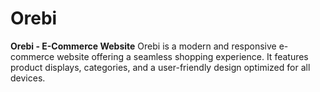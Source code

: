 # Orebi
**Orebi - E-Commerce Website** Orebi is a modern and responsive e-commerce website offering a seamless shopping experience. It features product displays, categories, and a user-friendly design optimized for all devices.
